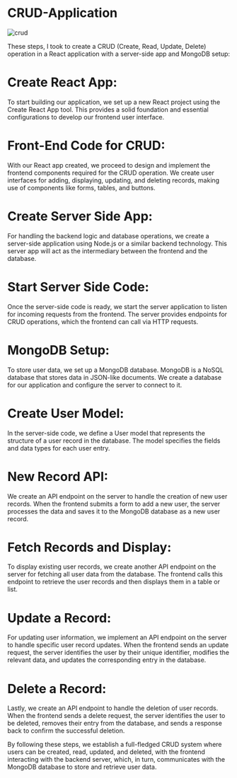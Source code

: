 # CRUD-Application

![crud](https://github.com/deepak14ri/CRUD-Application/assets/49471265/ba66d61b-c199-4b8a-8fdd-22a3328d710d)

These steps, I took to create a CRUD (Create, Read, Update, Delete) operation in a React application with a server-side app and MongoDB setup:

# Create React App:
To start building our application, we set up a new React project using the Create React App tool. This provides a solid foundation and essential configurations to develop our frontend user interface.

# Front-End Code for CRUD:
With our React app created, we proceed to design and implement the frontend components required for the CRUD operation. We create user interfaces for adding, displaying, updating, and deleting records, making use of components like forms, tables, and buttons.

# Create Server Side App:
For handling the backend logic and database operations, we create a server-side application using Node.js or a similar backend technology. This server app will act as the intermediary between the frontend and the database.

# Start Server Side Code:
Once the server-side code is ready, we start the server application to listen for incoming requests from the frontend. The server provides endpoints for CRUD operations, which the frontend can call via HTTP requests.

# MongoDB Setup:
To store user data, we set up a MongoDB database. MongoDB is a NoSQL database that stores data in JSON-like documents. We create a database for our application and configure the server to connect to it.

# Create User Model:
In the server-side code, we define a User model that represents the structure of a user record in the database. The model specifies the fields and data types for each user entry.

# New Record API:
We create an API endpoint on the server to handle the creation of new user records. When the frontend submits a form to add a new user, the server processes the data and saves it to the MongoDB database as a new user record.

# Fetch Records and Display:
To display existing user records, we create another API endpoint on the server for fetching all user data from the database. The frontend calls this endpoint to retrieve the user records and then displays them in a table or list.

# Update a Record:
For updating user information, we implement an API endpoint on the server to handle specific user record updates. When the frontend sends an update request, the server identifies the user by their unique identifier, modifies the relevant data, and updates the corresponding entry in the database.

# Delete a Record:
Lastly, we create an API endpoint to handle the deletion of user records. When the frontend sends a delete request, the server identifies the user to be deleted, removes their entry from the database, and sends a response back to confirm the successful deletion.

By following these steps, we establish a full-fledged CRUD system where users can be created, read, updated, and deleted, with the frontend interacting with the backend server, which, in turn, communicates with the MongoDB database to store and retrieve user data.
